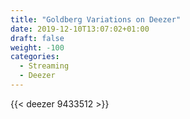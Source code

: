 ```yaml
---
title: "Goldberg Variations on Deezer"
date: 2019-12-10T13:07:02+01:00
draft: false
weight: -100
categories:
  - Streaming
  - Deezer
---
```


{{< deezer 9433512 >}}


